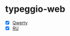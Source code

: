 # typeggio-web

- [X] [Qwerty](https://abyr.github.io/typeggio-web/qwerty.html)
- [X] [RU](https://abyr.github.io/typeggio-web/ru.html)
